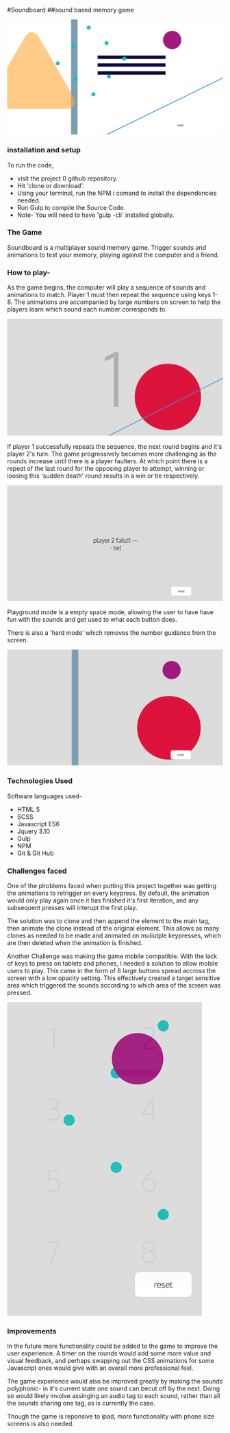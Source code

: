 #Soundboard
##sound based memory game


![](public/assets/screenshot-1.png)


### installation and setup

To run the code,

* visit the project 0 github repository.
* Hit 'clone or download'.
* Using your terminal, run the NPM i comand to install the dependencies needed.
* Run Gulp to compile the  Source Code.
* Note- You will need to have 'gulp -cli' installed globally. 



### The Game

Soundboard is a multiplayer sound memory game. Trigger sounds and animations to test your memory, playing against the computer and a friend. 

### How to play- 
As the game begins, the computer will play a sequence of sounds and animations to match. Player 1 must then repeat the sequence using keys 1-8. The animations are accompanied by large numbers on screen to help the players learn which sound each number corresponds to. 

![](public/assets/screenshot-2.png)

If player 1 successfully repeats the sequence, the next round begins and it's player 2's turn. The game progressively becomes more challenging as the rounds increase until there is a player faulters. At which point there is a repeat of the last round for the opposing player to attempt, winning or loosing this 'sudden death' round results in a win or tie respectively.

![](public/assets/screenshot-3.png)


Playground mode is a empty space mode, allowing the user to have have fun with the sounds and get used to what each button does.

There is also a 'hard mode' which removes the number guidance from the screen. 

![](public/assets/screenshot-4.png)


### Technologies Used 

Software languages used-

* HTML 5
* SCSS
* Javascript ES6
* Jquery 3.10
* Gulp
* NPM
* Git & Git Hub


### Challenges faced
One of the plroblems faced when putting this project together was getting the animations to retrigger on every keypress. By default, the animation would only play again once it has finished it's first iteration, and any subsequent presses will interupt the first play. 

The solution was to clone and then append the element to the main tag, then animate the clone instead of the original element. This allows as many clones as needed to be made and animated on muliutple keypresses, which are then deleted when the animation is finished. 

Another Challenge was making the game mobile compatible. With the lack of keys to press on tablets and phones, I needed a solution to allow mobile users to play. This came in the form of 8 large buttons spread accross the screen with a low opacity setting. This effectively created a target sensitive area which triggered the sounds according to which area of the screen was pressed.

![](public/assets/screenshot-5.png)


### Improvements
In the future more functionality could be added to the game to improve the user experience. A timer on the rounds would add some more value and visual feedback, and perhaps swapping out the CSS animations for some Javascript ones would give with an overall more professional feel.

The game experience would also be improved greatly by making the sounds polyphonic- in it's current state one sound can becut off by the next. Doing so would likely involve assinging an audio tag to each sound, rather than all the sounds sharing one tag, as is currently the case.

Though the game is reponsive to ipad, more functionality with phone size screens is also needed. 

